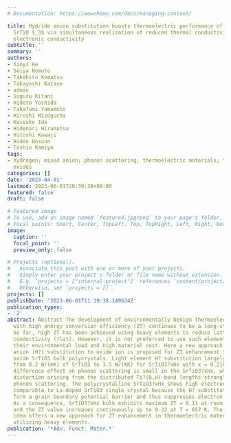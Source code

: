 ```yaml
---
# Documentation: https://wowchemy.com/docs/managing-content/

title: Hydride anion substitution boosts thermoelectric performance of polycrystalline
  SrTiO $_3$ via simultaneous realization of reduced thermal conductivity and high
  electronic conductivity
subtitle: ''
summary: ''
authors:
- Xinyi He
- Seiya Nomoto
- Takehito Komatsu
- Takayoshi Katase
- admin
- Suguru Kitani
- Hideto Yoshida
- Takafumi Yamamoto
- Hiroshi Mizoguchi
- Keisuke Ide
- Hidenori Hiramatsu
- Hitoshi Kawaji
- Hideo Hosono
- Toshio Kamiya
tags:
- hydrogen; mixed anion; phonon scattering; thermoelectric materials; transition metal
  oxides
categories: []
date: '2023-04-01'
lastmod: 2023-06-01T20:39:38+09:00
featured: false
draft: false

# Featured image
# To use, add an image named `featured.jpg/png` to your page's folder.
# Focal points: Smart, Center, TopLeft, Top, TopRight, Left, Right, BottomLeft, Bottom, BottomRight.
image:
  caption: ''
  focal_point: ''
  preview_only: false

# Projects (optional).
#   Associate this post with one or more of your projects.
#   Simply enter your project's folder or file name without extension.
#   E.g. `projects = ["internal-project"]` references `content/project/deep-learning/index.md`.
#   Otherwise, set `projects = []`.
projects: []
publishDate: '2023-06-01T11:39:38.149634Z'
publication_types:
- '2'
abstract: Abstract The development of environmentally benign thermoelectric materials
  with high energy conversion efficiency (ZT) continues to be a long-standing challenge.
  So far, high ZT has been achieved using heavy elements to reduce lattice thermal
  conductivity (?lat). However, it is not preferred to use such elements because of
  their environmental load and high material cost. Here a new approach utilizing hydride
  anion (H?) substitution to oxide ion is proposed for ZT enhancement in thermoelectric
  oxide SrTiO3 bulk polycrystals. Light element H? substitution largely reduces ?lat
  from 8.2 W/(mK) of SrTiO3 to 3.5 W/(mK) for SrTiO3?xHx with x = 0.216. The mass
  difference effect on phonon scattering is small in the SrTiO3?xHx, while local structure
  distortion arising from the distributed Ti?(O,H) bond lengths strongly enhances
  phonon scattering. The polycrystalline SrTiO3?xHx shows high electronic conductivity
  comparable to La-doped SrTiO3 single crystal because the H? substitution does not
  form a grain boundary potential barrier and thus suppresses electron scattering.
  As a consequence, SrTiO3?xHx bulk exhibits maximum ZT = 0.11 at room temperature
  and the ZT value increases continuously up to 0.22 at T = 657 K. The H? substitution
  idea offers a new approach for ZT enhancement in thermoelectric materials without
  utilizing heavy elements.
publication: '*Adv. Funct. Mater.*'
---
```

